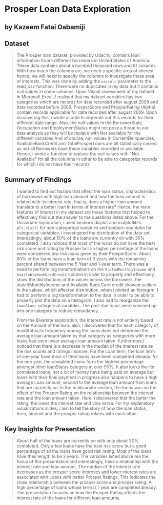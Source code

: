 # Prosper Loan Data Exploration
## by Kazeem Fatai Oabamiji


## Dataset

> The Prosper loan dataset, provided by Udacity, contains loan information froom different borrowers in United States of America. These data contains about a hundred thousand rows and 81 columns. With how much the columns are, we need a specific area of interest hence, we will need to specify the columns to investigate these area of interests.
This was done by adding the `usecols` parameter to the read_csv function. There were no duplicates in my data but it contains null values in some columns. Upon Visual assessment of my dataset in Microsoft Excel, I realised that my dataset variables has two categories which are records for data recorded after august 2009 and data recorded before 2009. ProsperScore and ProsperRating (Alpha) contain records applicable for data recorded after august 2009. 
Upon discovering this, i wrote a code to seperate out this records for their different date range. Also, the null values in the BorrowerState, Occupation and EmploymentStatus might not pose a threat to our data analysis as they will be replace with Not available for the different variables
And of course, null values in CurrentDeliquencies, AvailableBankCredit and TotalProsperLoans are all statistically correct as not all Borrowers have these variables recorded or available.
Hence, i wrote a function to replace the null values with "Not Available" for all the columns in other to be able to categorize records for which i do not have their records


## Summary of Findings
> I wanted to find out factors that affect the loan status, characteristics of borrowers with high loan amount and how the loan amount is related with its interest rate, that is, does a higher loan amount translate to a better loan in terms of interest rate?
Hence, the main features of interest in my dataset are those features that helped to effectively find out the answer to the questions listed above.
For the Univariate exploration, i used seaborn displot and matplotlib's `plt.hist()` for non-categorical variables and seaborn countplot for categorical variables, i investigated the distribution of the data set. Interestingly, about 50% of the loans are currently on with 30% completed. 
I also noticed that most of the loans do not have the best risk score and rating by Prosper but an higher percentage of the loans were considered low risk loans given by their ProsperScore.
About 80% of the loans have a loan term of 3 years with the remaining percent shared between the 5-Year and 1-year term.
There was a need to perform log transformations on the `StatedMonthlyIncome`  and `AvailableBankCardCredit` column in order to properly and effectively show the distributions of the values across the borrowers. 
the statedMonthlyIncome and Available Bank Card credit showed outliers in the values ,which affected distribution, when i plotted an histogrm. I had to perform a log transformation to the data in order to be able to properly plot the data on a histogram. I also had to reorganize the `LoanStaus` categorical variables. The past due loans were summed up into one category to reduce redundancy.

>From the Bivariate exploration, the interest rate is not entierly based on the Amount of the loan. also, i discovered that for each category of loanStatus,its frequency among the loans does not determine the average loan amount taken by that category as categories with more loans had even lower average loan amount taken. 
furthermore,I noticed that there is a decrease in the median of the interest rate as the risk scores and ratings improve. For the Loan term, the loan term of one year have most of their loans have been completed already. for the one year, the completed loans form the highest percentage amongst other loanStatus category at over 90%.
It also looks like for completed loans, not a lot of money have being paid on average but loans with their final payment in progress also happens to have a high average Loan amount, second to the average loan amount from loans that are currently on.
In the multivariate section, the focus was on the effect of the Prosper Rating on the relationship between the interest rate and the loan amount taken. Here, i discovered that the better the rating, the lower the interest rate and vice versa.
For my explanatory visualizations slides, i aim to tell the story of how the loan status, term, amount and the prosper rating relates with each other.


## Key Insights for Presentation

> About half of the loans are currently on with only about 30% completed. Only a few loans have the best risk score but a good percentage of all the loans have good risk rating. Most of the loans have their length to be 3 years. The variables listed above are the focus of this presentation and interestingly, have a relationhip with the interest rate and loan amount. The median of the interest rate decreases as the prosper score improves and lower interest rates are associated with Loans with better Prosper Ratings. This indicates the close relationship between the prosper score and prosper rating. A high percentage of loans whose term is 1 year are completed already. The presentation focuses on how the Prosper Rating affects the interest rate of the loans for different loan amounts.


